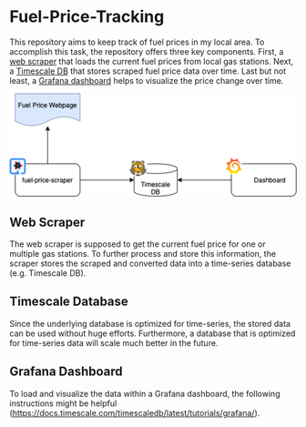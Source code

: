 # Fuel-Price-Tracking

This repository aims to keep track of fuel prices in my local area. To accomplish this task, the repository offers three
key components. First, a [web scraper](./fuel-price-scraper/RADME.md) that loads the current fuel prices from local gas 
stations. Next, a [Timescale DB](./fuel-price-database/RADME.md) that stores scraped fuel price data over time. Last but
not least, a [Grafana dashboard](./fuel-price-dashboard/RADME.md) helps to visualize the price change over time.

![Service Architecture](diagrams/Fuel-Price-Tracker-Architecture.png "Service Architecture")

## Web Scraper
The web scraper is supposed to get the current fuel price for one or multiple gas stations. To further process and store
this information, the scraper stores the scraped and converted data into a time-series database (e.g. Timescale DB).

## Timescale Database
Since the underlying database is optimized for time-series, the stored data can be used without huge efforts. 
Furthermore, a database that is optimized for time-series data will scale much better in the future.

## Grafana Dashboard
To load and visualize the data within a Grafana dashboard, the following instructions might be helpful 
(https://docs.timescale.com/timescaledb/latest/tutorials/grafana/).